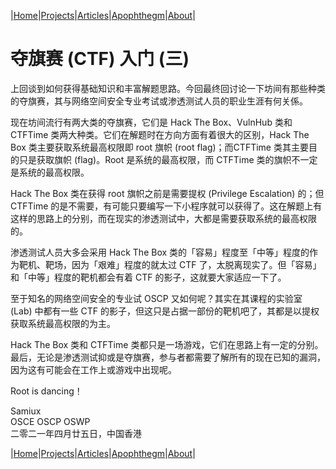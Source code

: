|[Home](/README.md)|[Projects](/projects.md)|[Articles](/articles.md)|[Apophthegm](/apophthegm.md)|[About](/about.md)|


# 夺旗赛 (CTF) 入门 (三)

上回谈到如何获得基础知识和丰富解题思路。今回最终回讨论一下坊间有那些种类的夺旗赛，其与网络空间安全专业考试或渗透测试人员的职业生涯有何关係。

现在坊间流行有两大类的夺旗赛，它们是 Hack The Box、VulnHub 类和 CTFTime 类两大种类。它们在解题时在方向方面有着很大的区别，Hack The Box 类主要获取系统最高权限即 root 旗帜 (root flag)；而CTFTime 类其主要目的只是获取旗帜 (flag)。Root 是系统的最高权限，而 CTFTime 类的旗帜不一定是系统的最高权限。

Hack The Box 类在获得 root 旗帜之前是需要提权 (Privilege Escalation)  的；但 CTFTime 的是不需要，有可能只要编写一下小程序就可以获得了。这在解题上有这样的思路上的分别，而在现实的渗透测试中，大都是需要获取系统的最高权限的。

渗透测试人员大多会采用 Hack The Box 类的「容易」程度至「中等」程度的作为靶机、靶场，因为「艰难」程度的就太过 CTF 了，太脱离现实了。但「容易」和「中等」程度的靶机都会有着 CTF 的影子，这就要大家适应一下了。

至于知名的网络空间安全的专业试 OSCP 又如何呢？其实在其课程的实验室 (Lab) 中都有一些 CTF 的影子，但这只是占据一部份的靶机吧了，其都是以提权获取系统最高权限的为主。

Hack The Box 类和 CTFTime 类都只是一场游戏，它们在思路上有一定的分别。最后，无论是渗透测试抑或是夺旗赛，参与者都需要了解所有的现在已知的漏洞，因为这有可能会在工作上或游戏中出现呢。

Root is dancing！

Samiux   
OSCE  OSCP  OSWP   
二零二一年四月廿五日，中国香港    

|[Home](/README.md)|[Projects](/projects.md)|[Articles](/articles.md)|[Apophthegm](/apophthegm.md)|[About](/about.md)|
